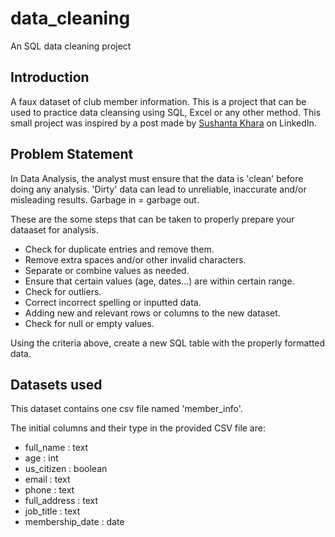 # data_cleaning
An SQL data cleaning project

## Introduction
A faux dataset of club member information.  This is a project that can be used to practice data cleansing using SQL, Excel or any other method.  This small project was inspired by a post made by [Sushanta Khara](https://www.linkedin.com/in/ksushant/) on LinkedIn.

## Problem Statement

In Data Analysis, the analyst must ensure that the data is 'clean' before doing any analysis.  'Dirty' data can lead to unreliable, inaccurate and/or misleading results.  Garbage in = garbage out.

These are the some steps that can be taken to properly prepare your dataaset for analysis.

- Check for duplicate entries and remove them.
- Remove extra spaces and/or other invalid characters.
- Separate or combine values as needed.
- Ensure that certain values (age, dates...) are within certain range.
- Check for outliers.
- Correct incorrect spelling or inputted data.
- Adding new and relevant rows or columns to the new dataset.
- Check for null or empty values.

Using the criteria above, create a new SQL table with the properly formatted data.

## Datasets used
This dataset contains one csv file named 'member_info'.

The initial columns and their type in the provided CSV file are:
- full_name : text
- age : int
- us_citizen : boolean
- email : text
- phone : text
- full_address : text
- job_title : text
- membership_date : date

